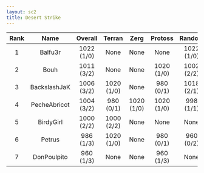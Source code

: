 ```yaml
---
layout: sc2
title: Desert Strike
---
```

| Rank | Name         | Overall    | Terran     | Zerg       | Protoss    | Random     |
|:----:|:------------:|:----------:|:----------:|:----------:|:----------:|:----------:|
| 1    | Balfu3r      | 1022 (1/0) |None        |None        |None        | 1022 (1/0) |
| 2    | Bouh         | 1011 (3/2) |None        |None        | 1020 (1/0) | 1002 (2/2) |
| 3    | BackslashJaK | 1006 (3/2) | 1020 (1/0) |None        | 980 (0/1)  | 1018 (2/1) |
| 4    | PecheAbricot | 1004 (3/2) | 980 (0/1)  | 1020 (1/0) | 1020 (1/0) | 998 (1/1)  |
| 5    | BirdyGirl    | 1000 (2/2) | 1000 (2/2) |None        |None        |None        |
| 6    | Petrus       | 986 (1/3)  | 1020 (1/0) |None        | 980 (0/1)  | 960 (0/2)  |
| 7    | DonPoulpito  | 960 (1/3)  |None        |None        | 960 (1/3)  |None        |
